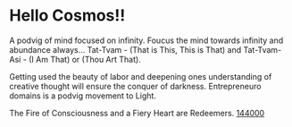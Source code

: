 # Hello Cosmos!! 

A podvig of mind focused on infinity. Foucus the mind towards infinity and abundance always... Tat-Tvam - (That is This, This is That) and Tat-Tvam-Asi - (I Am That) or (Thou Art That).

Getting used the beauty of labor and deepening ones understanding of creative thought will ensure the conquer of darkness. Entrepreneuro domains is a podvig movement to Light.

The Fire of Consciousness and a Fiery Heart are Redeemers. [144000](http://redeemers.144000/)
